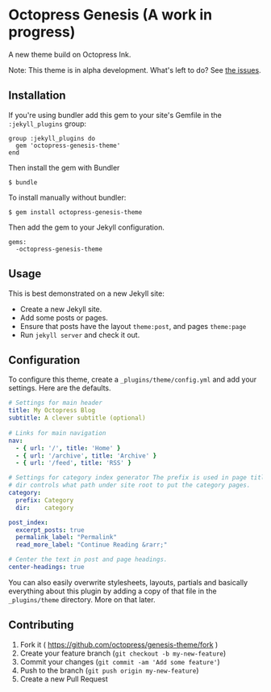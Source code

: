 # Octopress Genesis (A work in progress)

A new theme build on Octopress Ink. 

Note: This theme is in alpha development. What's left to do? See [the issues](https://github.com/octopress/genesis-theme/issues/).

## Installation

If you're using bundler add this gem to your site's Gemfile in the `:jekyll_plugins` group:

    group :jekyll_plugins do
      gem 'octopress-genesis-theme'
    end

Then install the gem with Bundler

    $ bundle

To install manually without bundler:

    $ gem install octopress-genesis-theme

Then add the gem to your Jekyll configuration.

    gems:
      -octopress-genesis-theme

## Usage

This is best demonstrated on a new Jekyll site:

- Create a new Jekyll site.
- Add some posts or pages.
- Ensure that posts have the layout `theme:post`, and pages `theme:page`
- Run `jekyll server` and check it out.

## Configuration

To configure this theme, create a `_plugins/theme/config.yml` and add your settings. Here are
the defaults.

```yaml
# Settings for main header
title: My Octopress Blog
subtitle: A clever subtitle (optional)
 
# Links for main navigation
nav:
  - { url: '/', title: 'Home' }
  - { url: '/archive', title: 'Archive' }
  - { url: '/feed', title: 'RSS' }

# Settings for category index generator The prefix is used in page titles. The
# dir controls what path under site root to put the category pages.
category:
  prefix: Category
  dir:    category        

post_index:
  excerpt_posts: true
  permalink_label: "Permalink"
  read_more_label: "Continue Reading &rarr;"

# Center the text in post and page headings.
center-headings: true
```

You can also easily overwrite stylesheets, layouts, partials and basically everything about
this plugin by adding a copy of that file in the `_plugins/theme` directory. More on that
later.

## Contributing

1. Fork it ( https://github.com/octopress/genesis-theme/fork )
2. Create your feature branch (`git checkout -b my-new-feature`)
3. Commit your changes (`git commit -am 'Add some feature'`)
4. Push to the branch (`git push origin my-new-feature`)
5. Create a new Pull Request
